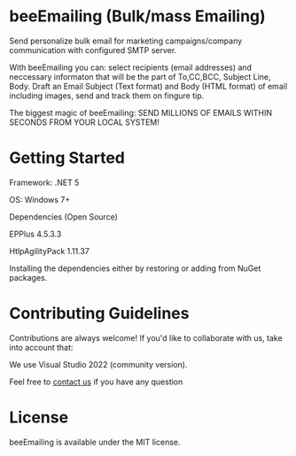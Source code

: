 # beeEmailing (Bulk/mass Emailing)

Send personalize bulk email for marketing campaigns/company communication with configured SMTP server.

With beeEmailing you can: select recipients (email addresses) and neccessary informaton that will be the part of To,CC,BCC, Subject Line, Body. Draft an Email Subject (Text format) and Body (HTML format) of email including images, send and track them on fingure tip.

The biggest magic of beeEmailing: SEND MILLIONS OF EMAILS WITHIN SECONDS FROM YOUR LOCAL SYSTEM!

# Getting Started

Framework: .NET 5 

OS: Windows 7+

Dependencies (Open Source)

EPPlus 4.5.3.3

HtlpAgilityPack 1.11.37

Installing the dependencies either by restoring or adding from NuGet packages. 

# Contributing Guidelines
Contributions are always welcome! If you'd like to collaborate with us, take into account that:

We use Visual Studio 2022 (community version).

Feel free to <a href="mailto:sanjiv.possible@gmail.com">contact us</a> if you have any question

# License
beeEmailing is available under the MIT license. 
